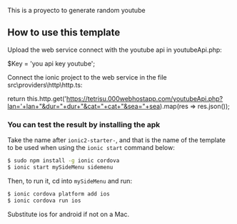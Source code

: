 This is a proyecto to generate random youtube

## How to use this template

Upload the web service connect with the youtube api in youtubeApi.php:

$Key = 'you api key youtube';


Connect the ionic project to the web service in the file src\providers\http\http.ts:

return this.http.get('https://tetrisu.000webhostapp.com/youtubeApi.php?lan='+lan+"&dur="+dur+"&cat="+cat+"&sea="+sea).map(res => res.json());

### You can test the result by installing the apk

Take the name after `ionic2-starter-`, and that is the name of the template to be used when using the `ionic start` command below:

```bash
$ sudo npm install -g ionic cordova
$ ionic start mySideMenu sidemenu
```

Then, to run it, cd into `mySideMenu` and run:

```bash
$ ionic cordova platform add ios
$ ionic cordova run ios
```

Substitute ios for android if not on a Mac.

